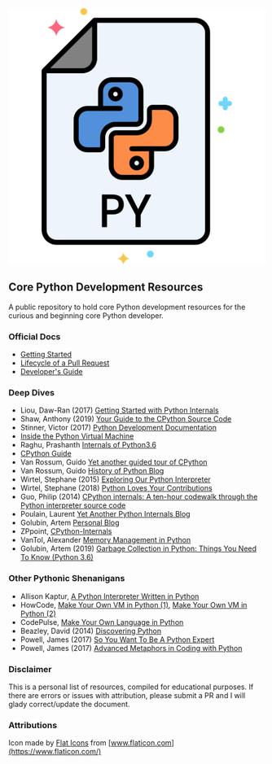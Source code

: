 ![Python](python.svg)

## Core Python Development Resources

A public repository to hold core Python development resources for the curious and beginning core Python developer.

### Official Docs

* [Getting Started](https://devguide.python.org/setup/#setup)
* [Lifecycle of a Pull Request](https://devguide.python.org/pullrequest/)
* [Developer's Guide](https://devguide.python.org/#)

### Deep Dives

* Liou, Daw-Ran (2017) [Getting Started with Python Internals](https://medium.com/@dawranliou/getting-started-with-python-internals-a5474ccb8022)
* Shaw, Anthony (2019) [Your Guide to the CPython Source Code](https://realpython.com/cpython-source-code-guide/)
* Stinner, Victor (2017) [Python Development Documentation](https://pythondev.readthedocs.io/)
* [Inside the Python Virtual Machine](https://leanpub.com/insidethepythonvirtualmachine/read)
* Raghu, Prashanth [Internals of Python3.6](https://docs.google.com/document/d/1zrRTahXojd1gUGxK16Iwcqs0LUivqXK659hn4h9tOVw/edit#)
* [CPython Guide](https://paper.dropbox.com/doc/CPython-Guide-m7BQyPth6AIDUdZ6EmBNM)
* Van Rossum, Guido [Yet another guided tour of CPython](https://paper.dropbox.com/doc/Yet-another-guided-tour-of-CPython-XY7KgFGn88zMNivGJ4Jzv)
* Van Rossum, Guido [History of Python Blog](http://python-history.blogspot.com/)
* Wirtel, Stephane (2015) [Exploring Our Python Interpreter](https://speakerdeck.com/matrixise/exploring-our-python-interpreter?slide=26)
* Wirtel, Stephane (2018) [Python Loves Your Contributions](https://speakerdeck.com/matrixise/python-loves-your-contributions?slide=21)
* Guo, Philip (2014) [CPython internals: A ten-hour codewalk through the Python interpreter source code](https://www.youtube.com/playlist?list=PLzV58Zm8FuBL6OAv1Yu6AwXZrnsFbbR0S)
* Poulain, Laurent [Yet Another Python Internals Blog](https://pythoninternal.wordpress.com/)
* Golubin, Artem [Personal Blog](https://rushter.com/blog/)
* ZPpoint, [CPython-Internals](https://github.com/zpoint/CPython-Internals)
* VanTol, Alexander [Memory Management in Python](https://realpython.com/python-memory-management/)
* Golubin, Artem (2019) [Garbage Collection in Python: Things You Need To Know (Python 3.6)](https://rushter.com/blog/python-garbage-collector/)


### Other Pythonic Shenanigans

* Allison Kaptur, [A Python Interpreter Written in Python](http://aosabook.org/en/500L/a-python-interpreter-written-in-python.html)
* HowCode, [Make Your Own VM in Python (1)](https://youtu.be/5U__sbjazPc), [Make Your Own VM in Python (2)](https://youtu.be/C3RD_iwDPTE)
* CodePulse, [Make Your Own Language in Python](https://youtu.be/Eythq9848Fg)
* Beazley, David (2014) [Discovering Python](https://youtu.be/RZ4Sn-Y7AP8)
* Powell, James (2017) [So You Want To Be A Python Expert](https://youtu.be/RZ4Sn-Y7AP8)
* Powell, James (2017) [Advanced Metaphors in Coding with Python](https://youtu.be/R2ipPgrWypI)

### Disclaimer

This is a personal list of resources, compiled for educational purposes. If there are errors or issues with attribution, please submit a PR and I will glady correct/update the document.

### Attributions

Icon made by [Flat Icons](https://www.flaticon.com/free-icon/python_2721287) from [www.flaticon.com](https://www.flaticon.com/)
